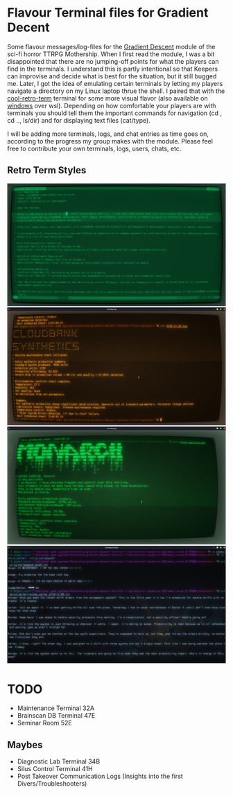 # Flavour Terminal files for Gradient Decent 
Some flavour messages/log-files for the [Gradient Descent](https://www.tuesdayknightgames.com/collections/mothership-modules/products/gradient-descent) module of the sci-fi horror TTRPG Mothership. When I first read the module, I was a bit disappointed that there are no jumping-off points for what the players can find in the terminals. I understand this is partly intentional so that Keepers can improvise and decide what is best for the situation, but it still bugged me. Later, I got the idea of emulating certain terminals by letting my players navigate a directory on my Linux laptop thrue the shell. I paired that with the [cool-retro-term](https://github.com/Swordfish90/cool-retro-term) terminal for some more visual flavor (also available on [windows](https://gist.github.com/h3r/2d5dcb2f64cf34b6f7fdad85c57c1a45) over wsl). Depending on how comfortable your players are with terminals you should tell them the important commands for navigation (cd <dir-name>, cd .., ls/dir) and for displaying text files (cat/type).

I will be adding more terminals, logs, and chat entries as time goes on, according to the progress my group makes with the module. Please feel free to contribute your own terminals, logs, users, chats, etc.

## Retro Term Styles 

![IBM 3278](https://github.com/iason-pap/gradient-descent-terminal-files/blob/main/example-pics/IMB_3278.png)
![default amber](https://github.com/iason-pap/gradient-descent-terminal-files/blob/main/example-pics/default_amber.png)
![vintage](https://github.com/iason-pap/gradient-descent-terminal-files/blob/main/example-pics/vintage.png)
![futuristic](https://github.com/iason-pap/gradient-descent-terminal-files/blob/main/example-pics/futuristic.png)

# TODO

- Maintenance Terminal 32A
- Brainscan DB Terminal 47E
- Seminar Room 52E

## Maybes
- Diagnostic Lab Terminal 34B
- Silus Control Terminal 41H
- Post Takeover Communication Logs (Insights into the first Divers/Troubleshooters)
